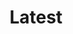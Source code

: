 ---
# metadata # 
title: Latest
description: Version 2.7.x 
date: 
# taxonomy #
tags:
series:
seriesPart:
cascade:
    latestPatch: 2.7.4
    majorMinor: 2.7
    clientPython: 7.3
    extensionJupyterLab: 2.7.4
    mountServerBinary: 2.7.4
    release: latest  # used by sitemap.xml in themes folder

---